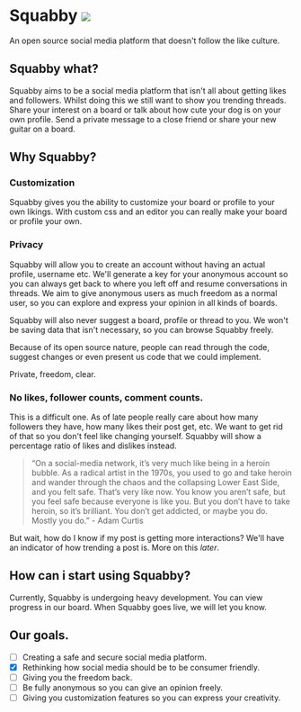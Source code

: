 # Squabby ![](https://img.shields.io/github/license/LonerLena/Squabby?style=for-the-badge)

An open source social media platform that doesn't follow the like culture.


## Squabby what?

Squabby aims to be a social media platform that isn't all about getting likes and followers.
Whilst doing this we still want to show you trending threads. Share your interest on a board 
or talk about how cute your dog is on your own profile. Send a private message to a close friend or
share your new guitar on a board.



## Why Squabby?

### Customization 

Squabby gives you the ability to customize your board or profile to your own likings. With custom css
and an editor you can really make your board or profile your own.

### Privacy

Squabby will allow you to create an account without having an actual profile, username etc. 
We'll generate a key for your anonymous account so you can always get back to where you left off and resume conversations in threads.
We aim to give anonymous users as much freedom as a normal user, so you can explore and express your opinion in all kinds of boards.

Squabby will also never suggest a board, profile or thread to you.
We won't be saving data that isn't necessary, so you can browse Squabby freely.

Because of its open source nature, people can read through the code, suggest changes or even present us code that we could implement.

Private, freedom, clear.

### No likes, follower counts, comment counts.

This is a difficult one. As of late people really care about how many followers they have, how many likes their post get, etc.
We want to get rid of that so you don't feel like changing yourself. Squabby will show a percentage ratio of likes and dislikes instead.

> “On a social-media network, it’s very much like being in a heroin bubble. As a radical artist in the 1970s, you used to go and take heroin and wander through the chaos and the collapsing Lower East Side, and  you felt safe. That’s very like now. You know you aren’t safe, but you  feel safe because everyone is like you. But you don’t have to take heroin, so it’s brilliant. You don’t get addicted, or maybe you do. Mostly you do.” - Adam Curtis

But wait, how do I know if my post is getting more interactions?
We'll have an indicator of how trending a post is. More on this *later*.



## How can i start using Squabby?

Currently, Squabby is undergoing heavy development. You can view progress in our board. When Squabby goes live, we will let you know.



## Our goals.

- [ ] Creating a safe and secure social media platform.
- [x] Rethinking how social media should be to be consumer friendly.
- [ ] Giving you the freedom back.
- [ ] Be fully anonymous so you can give an opinion freely.
- [ ] Giving you customization features so you can express your creativity.